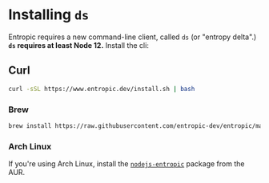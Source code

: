 # Installing `ds`

Entropic requires a new command-line client, called `ds` (or "entropy delta".) **`ds` requires at least Node 12.** Install the cli:

## Curl

```sh
curl -sSL https://www.entropic.dev/install.sh | bash
```

### Brew

```sh
brew install https://raw.githubusercontent.com/entropic-dev/entropic/master/docs/installing/homebrew/ds.rb
```

### Arch Linux

If you're using Arch Linux, install the [`nodejs-entropic`](https://aur.archlinux.org/packages/nodejs-entropic/) package from the AUR.
